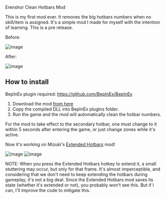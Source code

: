 Erenshor Clean Hotbars Mod

This is my first mod ever.
It removes the big hotbars numbers when no skill/item is assigned.
It's a simple mod I made for myself with the intention of learning. This is a pre release.

Before:

![image](https://github.com/user-attachments/assets/4abe4005-f7f4-4441-b246-3d8de9f58cf4)

After:

![image](https://github.com/user-attachments/assets/90f8d8e6-f245-4093-b377-b61b0ddb9fb2)

## How to install

BepInEx plugin required: https://github.com/BepInEx/BepInEx

1. Download the mod [from here](https://github.com/lucas-xk/Erenshor-Clean-Hotbars/releases)
2. Copy the compiled DLL into BepInEx plugins folder.
3. Run the game and the mod will automatically clean the hotbar numbers.

For the mod to take effect to the secondary hotbar, one must change to it within 5 seconds after entering the game, or just change zones while it's active.

Now it's working on Mizuki's [Extended Hotbars](https://github.com/MizukiBelhi/Erenshor-ExtendedHotbars/releases/tag/1.0.1) mod!

![image](https://github.com/user-attachments/assets/1dce0ea6-4870-4515-a97d-3f1c4d39af31)
![image](https://github.com/user-attachments/assets/40c43386-577a-464a-b7d6-e9c7d7ed90d0)

NOTE: When you press the Extended Hotbars hotkey to extend it, a small stuttering may occur, but only for that frame. It's almost imperceptible, and considering that we don't need to keep extending the hotbars during gameplay, it's not a big deal. Since the Extended Hotbars mod saves its state (whether it's extended or not), you probably won't see this. But if I can, I'll improve the code to mitigate this.
